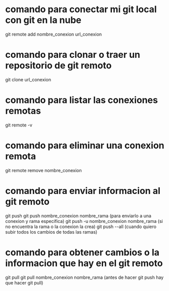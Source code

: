 # comando para conectar mi git local con git en la nube

git remote add nombre_conexion url_conexion

# comando para clonar o traer un repositorio de git remoto

git clone url_conexion

# comando para listar las conexiones remotas

git remote -v

# comando para eliminar una conexion remota

git remote remove nombre_conexion

# comando para enviar informacion al git remoto

git push
git push nombre_conexion nombre_rama  (para enviarlo a una conexion y rama especifica)
git push -u nombre_conexion nombre_rama (si no encuentra la rama o la conexion la crea)
git push --all (cuando quiero subir todos los cambios de todas las ramas)

# comando para obtener cambios o la informacion que hay en el git remoto

git pull
git pull nombre_conexion nombre_rama (antes de hacer git push hay que hacer git pull)